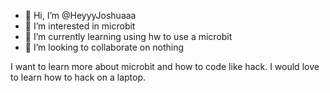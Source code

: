 - 👋 Hi, I’m @HeyyyJoshuaaa
- 👀 I’m interested in microbit
- 🌱 I’m currently learning using hw to use a microbit
- 💞️ I’m looking to collaborate on nothing

<!---
HeyyyJoshuaaa/HeyyyJoshuaaa is a ✨ special ✨ repository because its `README.md` (this file) appears on your GitHub profile.
You can click the Preview link to take a look at your changes.
--->
I want to learn more about microbit and how to code like hack.
I would love to learn how to hack on a laptop.
